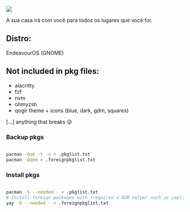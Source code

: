 <img src="https://user-images.githubusercontent.com/60144554/151704633-cb451fd5-d731-4d51-b02f-b983529ac093.png" />

A sua casa irá com você para todos os lugares que você for.

Distro: 
-------

EndeavourOS (GNOME)

Not included in pkg files:
--------------------------

- alacritty
- fzf
- nvm  
- ohmyzsh 
- qogir theme + icons (blue, dark, gdm, squares)

[...] anything that breaks 😜

### Backup pkgs 
```sh 

pacman -Qqe -t -n > .pkglist.txt 
pacman -Qqem > .foreignpkglist.txt

```

### Install pkgs
```sh

pacman -S --needed - < .pkglist.txt
# Install foreign packages with (requires a AUR helper such as yay):
yay -S --needed - < .foreignpkglist.txt 

```
